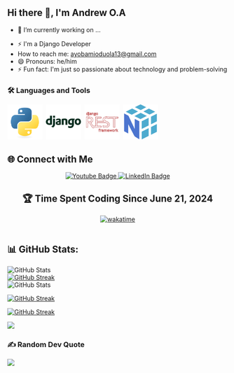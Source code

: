 ## Hi there 👋, I'm Andrew O.A

- 🔭 I’m currently working on ...
<!--- 🌱 I’m currently learning Machine Learning -->
- ⚡ I'm a Django Developer 
-  How to reach me: ayobamioduola13@gmail.com
-  😄 Pronouns: he/him
-  ⚡ Fun fact: I'm just so passionate about technology and problem-solving

### 🛠️ Languages and Tools
<div>
   <img src="https://github.com/devicons/devicon/blob/master/icons/python/python-original.svg" title="Python" alt="Python" width="80" height="80"/>&nbsp;
  <img src="https://github.com/devicons/devicon/blob/master/icons/django/django-plain-wordmark.svg" title="Django" alt="Django" width="80" height="80"/>&nbsp;
  <img src="https://github.com/devicons/devicon/blob/master/icons/djangorest/djangorest-line-wordmark.svg" title="Django Rest framework" alt="Django Rest Framework"  width="80" height="80">&nbsp;
  <img src="https://github.com/devicons/devicon/blob/master/icons/numpy/numpy-original.svg" title = "Numpy" alt = "Django Rest Framework" width="80", height="80"/>&nbsp;
</div>

## 🌐 Connect with Me
<div id="badges" align="center">
   <a href="https://www.youtube.com/channel/UCFhzfZOfmXXRqcQHPGPYOqQ">
         <img src="https://img.shields.io/badge/YouTube-red?style=for-the-badge&logo=youtube&logoColor=white" alt="Youtube Badge"/>
   </a>
   <a href="https://www.linkedin.com/in/andrew-o-a-507694234/">
         <img src="https://img.shields.io/badge/LinkedIn-blue?style=for-the-badge&logo=linkedin&logoColor=white" alt="LinkedIn Badge"/>
   </a>
   <h2>🏆 Time Spent Coding Since June 21, 2024</h2>
   <a href="https://wakatime.com/@2d6293bb-a11a-49a4-87e5-9aa14c13bf03">
       <img src="https://wakatime.com/badge/user/2d6293bb-a11a-49a4-87e5-9aa14c13bf03.svg" alt="wakatime">
   </a>
</div>

 <img src="https://komarev.com/ghpvc/?username=Andrew-oduola&style=flat-square&color=blue" alt=""/>



## 📊 GitHub Stats:
![GitHub Stats](https://github-readme-stats.vercel.app/api?username=Andrew-oduola&theme=dark&hide_border=true&include_all_commits=true&count_private=true)<br/>
[![GitHub Streak](https://github-readme-streak-stats.herokuapp.com?user=Andrew-oduola&theme=dark&border_radius=5)](https://git.io/streak-stats)<br/>
![GitHub Stats](https://github-readme-stats.vercel.app/api/top-langs/?username=Andrew-oduola&theme=dark&hide_border=true&include_all_commits=true&count_private=true&layout=compact)

[![GitHub Streak](https://streak-stats.demolab.com/?user=Andrew-oduola&theme=dark)](https://git.io/streak-stats)

[![GitHub Streak](https://streak-stats.demolab.com/?user=Andrew-oduola)](https://git.io/streak-stats)

<a href="https://git.io/streak-stats"><img src="https://streak-stats.demolab.com?user=Andrew-oduola"/></a>

### ✍️ Random Dev Quote
![](https://quotes-github-readme.vercel.app/api?type=horizontal&theme=radical)

